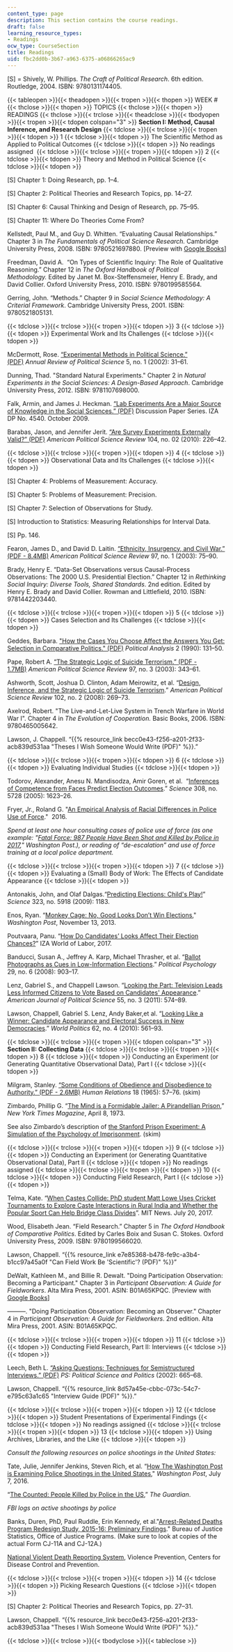 ```yaml
---
content_type: page
description: This section contains the course readings.
draft: false
learning_resource_types:
- Readings
ocw_type: CourseSection
title: Readings
uid: fbc2dd0b-3b67-a963-6375-a06866265ac9
---
```

\[S\] = Shively, W. Phillips. *The Craft of Political Research*. 6th edition. Routledge, 2004. ISBN: 9780131174405.

{{< tableopen >}}{{< theadopen >}}{{< tropen >}}{{< thopen >}}
WEEK #
{{< thclose >}}{{< thopen >}}
TOPICS
{{< thclose >}}{{< thopen >}}
READINGS
{{< thclose >}}{{< trclose >}}{{< theadclose >}}{{< tbodyopen >}}{{< tropen >}}{{< tdopen colspan="3" >}}
**Section I: Method, Causal Inference, and Research Design**
{{< tdclose >}}{{< trclose >}}{{< tropen >}}{{< tdopen >}}
1
{{< tdclose >}}{{< tdopen >}}
The Scientific Method as Applied to Political Outcomes
{{< tdclose >}}{{< tdopen >}}
No readings assigned 
{{< tdclose >}}{{< trclose >}}{{< tropen >}}{{< tdopen >}}
2
{{< tdclose >}}{{< tdopen >}}
Theory and Method in Political Science
{{< tdclose >}}{{< tdopen >}}

\[S\] Chapter 1: Doing Research, pp. 1–4.

\[S\] Chapter 2: Political Theories and Research Topics, pp. 14–27.

\[S\] Chapter 6: Causal Thinking and Design of Research, pp. 75–95.

\[S\] Chapter 11: Where Do Theories Come From?

Kellstedt, Paul M., and Guy D. Whitten. “Evaluating Causal Relationships.” Chapter 3 in *The Fundamentals of Political Science Research.* Cambridge University Press, 2008. ISBN: 9780521697880. \[Preview with [Google Books](https://books.google.com/books?id=dO-2oTHc6yQC&pg=PA45=onepage#v=onepage&q&f=false)\]

Freedman, David A.  “On Types of Scientific Inquiry: The Role of Qualitative Reasoning.” Chapter 12 in *The Oxford Handbook of Political Methodology.* Edited by Janet M. Box-Steffensmeier, Henry E. Brady, and David Collier. Oxford University Press, 2010. ISBN: 9780199585564.

Gerring, John. “Methods.” Chapter 9 in *Social Science Methodology: A Criterial Framework*. Cambridge University Press, 2001. ISBN: 9780521805131.

{{< tdclose >}}{{< trclose >}}{{< tropen >}}{{< tdopen >}}
3
{{< tdclose >}}{{< tdopen >}}
Experimental Work and Its Challenges
{{< tdclose >}}{{< tdopen >}}

McDermott, Rose. [“Experimental Methods in Political Science.” (PDF)](http://www.uky.edu/AS/PoliSci/Peffley/pdf/McDermott%202002%20EXPERIMENTAL%20METHODS%20IN%20POLITICAL%20SCIENCE.pdf) *Annual Review of Political Science* 5, no. 1 (2002): 31–61.

Dunning, Thad. "Standard Natural Experiments." Chapter 2 in *Natural Experiments in the Social Sciences: A Design-Based Approach*. Cambridge University Press, 2012. ISBN: 9781107698000. 

Falk, Armin, and James J. Heckman. [“Lab Experiments Are a Major Source of Knowledge in the Social Sciences.” (PDF)](http://ftp.iza.org/dp4540.pdf) Discussion Paper Series. IZA DP No. 4540. October 2009.

Barabas, Jason, and Jennifer Jerit. [“Are Survey Experiments Externally Valid?” (PDF)](http://www.jjerit.com/images/BarabasJerit_APSR_2010.pdf) *American Political Science Review* 104, no. 02 (2010): 226–42.

{{< tdclose >}}{{< trclose >}}{{< tropen >}}{{< tdopen >}}
4
{{< tdclose >}}{{< tdopen >}}
Observational Data and Its Challenges
{{< tdclose >}}{{< tdopen >}}

\[S\] Chapter 4: Problems of Measurement: Accuracy. 

\[S\] Chapter 5: Problems of Measurement: Precision.

\[S\] Chapter 7: Selection of Observations for Study.

\[S\] Introduction to Statistics: Measuring Relationships for Interval Data.

\[S\] Pp. 146.

Fearon, James D., and David D. Laitin. [“Ethnicity, Insurgency, and Civil War.” (PDF - 8.4MB)](https://www.cambridge.org/core/journals/american-political-science-review/article/ethnicity-insurgency-and-civil-war/B1D5D0E7C782483C5D7E102A61AD6605) *American Political Science Review* 97, no. 1 (2003): 75–90.

Brady, Henry E. “Data-Set Observations versus Causal-Process Observations: The 2000 U.S. Presidential Election.” Chapter 12 in *Rethinking Social Inquiry: Diverse Tools, Shared Standards*. 2nd edition. Edited by Henry E. Brady and David Collier. Rowman and Littlefield, 2010. ISBN: 9781442203440.

{{< tdclose >}}{{< trclose >}}{{< tropen >}}{{< tdopen >}}
5
{{< tdclose >}}{{< tdopen >}}
Cases Selection and Its Challenges
{{< tdclose >}}{{< tdopen >}}

Geddes, Barbara. ["How the Cases You Choose Affect the Answers You Get: Selection in Comparative Politics." (PDF)](http://citeseerx.ist.psu.edu/viewdoc/download?doi=10.1.1.315.5213&rep=rep1&type=pdf) *Political Analysis* 2 (1990): 131–50.

Pape, Robert A. [“The Strategic Logic of Suicide Terrorism.” (PDF - 1.7MB)](http://www.columbia.edu/itc/journalism/stille/Politics%20Fall%202007/readings%20weeks%206-7/Strategic%20Logic%20of%20Suicide%20Missions.pdf) *American Political Science Review* 97, no. 3 (2003): 343–61.

Ashworth, Scott, Joshua D. Clinton, Adam Meirowitz, et al. “[Design, Inference, and the Strategic Logic of Suicide Terrorism](https://www.jstor.org/stable/27644515?seq=1#page_scan_tab_contents).” *American Political Science Review* 102, no. 2 (2008): 269–73.

Axelrod, Robert. "The Live-and-Let-Live System in Trench Warfare in World War I". Chapter 4 in *The Evolution of Cooperation.* Basic Books, 2006. ISBN: 9780465005642.

Lawson, J. Chappell. “{{% resource_link becc0e43-f256-a201-2f33-acb839d531aa "Theses I Wish Someone Would Write (PDF)" %}}.” 

{{< tdclose >}}{{< trclose >}}{{< tropen >}}{{< tdopen >}}
6
{{< tdclose >}}{{< tdopen >}}
Evaluating Individual Studies
{{< tdclose >}}{{< tdopen >}}

Todorov, Alexander, Anesu N. Mandisodza, Amir Goren, et al.  “[Inferences of Competence from Faces Predict Election Outcomes](http://science.sciencemag.org/content/308/5728/1623).” *Science* 308, no. 5728 (2005): 1623–26.

Fryer, Jr., Roland G. "[An Empirical Analysis of Racial Differences in Police Use of Force](https://scholar.harvard.edu/fryer/publications/empirical-analysis-racial-differences-police-use-force)."  2016.

*Spend at least one hour consulting cases of police use of force (as one example: "*[*Fatal Force: 987 People Have Been Shot and Killed by Police in 2017*](https://www.washingtonpost.com/graphics/national/police-shootings-2017/)*," Washington Post.), or reading of “de-escalation” and use of force training at a local police department.*

{{< tdclose >}}{{< trclose >}}{{< tropen >}}{{< tdopen >}}
7
{{< tdclose >}}{{< tdopen >}}
Evaluating a (Small) Body of Work: The Effects of Candidate Appearance
{{< tdclose >}}{{< tdopen >}}

Antonakis, John, and Olaf Dalgas.“[Predicting Elections: Child's Play!](http://science.sciencemag.org/content/323/5918/1183)” *Science* 323, no. 5918 (2009): 1183.

Enos, Ryan. “[Monkey Cage: No, Good Looks Don’t Win Elections](https://www.washingtonpost.com/news/monkey-cage/wp/2013/11/13/no-good-looks-dont-win-elections/?utm_term=.2d2f62778c3a)," *Washington Post*, November 13, 2013.

Poutvaara, Panu. “[How Do Candidates’ Looks Affect Their Election Chances?](https://wol.iza.org/articles/how-do-candidates-looks-affect-their-election-chances/long)” IZA World of Labor, 2017.

Banducci, Susan A., Jeffrey A. Karp, Michael Thrasher, et al. “[Ballot Photographs as Cues in Low-Information Elections](https://www.jstor.org/stable/20447173?seq=1#page_scan_tab_contents).” *Political Psychology* 29, no. 6 (2008): 903–17.

Lenz, Gabriel S., and Chappell Lawson. “[Looking the Part: Television Leads Less Informed Citizens to Vote Based on Candidates' Appearance](http://onlinelibrary.wiley.com/doi/10.1111/j.1540-5907.2011.00511.x/abstract).” *American Journal of Political Science* 55, no. 3 (2011): 574–89.

Lawson, Chappell, Gabriel S. Lenz, Andy Baker,et al. “[Looking Like a Winner: Candidate Appearance and Electoral Success in New Democracies](https://www.jstor.org/stable/40891390?seq=1#page_scan_tab_contents).” *World Politics* 62, no. 4 (2010): 561–93.

{{< tdclose >}}{{< trclose >}}{{< tropen >}}{{< tdopen colspan="3" >}}
**Section II: Collecting Data**
{{< tdclose >}}{{< trclose >}}{{< tropen >}}{{< tdopen >}}
8
{{< tdclose >}}{{< tdopen >}}
Conducting an Experiment (or Generating Quantitative Observational Data), Part I
{{< tdclose >}}{{< tdopen >}}

Milgram, Stanley. [“Some Conditions of Obedience and Disobedience to Authority.” (PDF - 2.6MB)](http://psyc604.stasson.org/Milgram2.pdf) *Human Relations* 18 (1965): 57–76. (skim)

Zimbardo, Phillip G. “[The Mind is a Formidable Jailer: A Pirandellian Prison](https://www.nytimes.com/1973/04/08/archives/a-pirandellian-prison-the-mind-is-a-formidable-jailer.html),” *New York Times Magazine*, April 8, 1973.

See also Zimbardo’s description of [the Stanford Prison Experiment: A Simulation of the Psychology of Imprisonment](http://www.prisonexp.org/). (skim)

{{< tdclose >}}{{< trclose >}}{{< tropen >}}{{< tdopen >}}
9
{{< tdclose >}}{{< tdopen >}}
Conducting an Experiment (or Generating Quantitative Observational Data), Part II
{{< tdclose >}}{{< tdopen >}}
No readings assigned
{{< tdclose >}}{{< trclose >}}{{< tropen >}}{{< tdopen >}}
10
{{< tdclose >}}{{< tdopen >}}
Conducting Field Research, Part I
{{< tdclose >}}{{< tdopen >}}

Telma, Kate. “[When Castes Collide: PhD student Matt Lowe Uses Cricket Tournaments to Explore Caste Interactions in Rural India and Whether the Popular Sport Can Help Bridge Class Divides](http://news.mit.edu/2017/mit-student-matt-lowe-uses-cricket-to-study-caste-relations-in-india-0720)”. MIT News. July 20, 2017.

Wood, Elisabeth Jean. “Field Research.” Chapter 5 in *The Oxford Handbook of Comparative Politics*. Edited by Carles Boix and Susan C. Stokes. Oxford University Press, 2009. ISBN: 9780199566020. 

Lawson, Chappell. “{{% resource_link e7e85368-b478-fe9c-a3b4-b1cc97a45a0f "Can Field Work Be 'Scientific'? (PDF)" %}}” 

DeWalt, Kathleen M., and Billie R. Dewalt. "Doing Participation Observation: Becoming a Participant." Chapter 3 in *Participant Observation: A Guide for Fieldworkers*. Alta Mira Press, 2001. ASIN: B01A65KPQC. \[Preview with [Google Books](https://books.google.com/books?id=p1wcO3UNXQ4C&pg=PA35=onepage#v=onepage&q&f=false)\]

———. "Doing Participation Observation: Becoming an Observer." Chapter 4 in *Participant Observation: A Guide for Fieldworkers*. 2nd edition. Alta Mira Press, 2001. ASIN: B01A65KPQC. 

{{< tdclose >}}{{< trclose >}}{{< tropen >}}{{< tdopen >}}
11
{{< tdclose >}}{{< tdopen >}}
Conducting Field Research, Part II: Interviews
{{< tdclose >}}{{< tdopen >}}

Leech, Beth L. [“Asking Questions: Techniques for Semistructured Interviews.” (PDF)](https://dornsife.usc.edu/assets/sites/298/docs/interviewing_techniques_asking_questions.pdf) *PS: Political Science and Politics* (2002): 665–68.

Lawson, Chappell. “{{% resource_link 8d57a45e-cbbc-073c-54c7-e795c63a1c65 "Interview Guide (PDF)" %}}.” 

{{< tdclose >}}{{< trclose >}}{{< tropen >}}{{< tdopen >}}
12
{{< tdclose >}}{{< tdopen >}}
Student Presentations of Experimental Findings
{{< tdclose >}}{{< tdopen >}}
No readings assigned
{{< tdclose >}}{{< trclose >}}{{< tropen >}}{{< tdopen >}}
13
{{< tdclose >}}{{< tdopen >}}
Using Archives, Libraries, and the Like
{{< tdclose >}}{{< tdopen >}}

*Consult the following resources on police shootings in the United States:*

Tate, Julie, Jennifer Jenkins, Steven Rich, et al. “[How The Washington Post is Examining Police Shootings in the United States](https://www.washingtonpost.com/national/how-the-washington-post-is-examining-police-shootings-in-the-united-states/2016/07/07/d9c52238-43ad-11e6-8856-f26de2537a9d_story.html?utm_term=.c516d755ad6e)," *Washington Post*, July 7, 2016. 

“[The Counted: People Killed by Police in the US](https://www.theguardian.com/us-news/ng-interactive/2015/jun/01/the-counted-police-killings-us-database),” *The Guardian*.

*FBI logs on active shootings by police*

Banks, Duren, PhD, Paul Ruddle, Erin Kennedy, et al."[Arrest-Related Deaths Program Redesign Study, 2015-16: Preliminary Findings](https://www.bjs.gov/index.cfm?ty=pbdetail&iid=5864)." Bureau of Justice Statistics, Office of Justice Programs. (Make sure to look at copies of the actual Form CJ-11A and CJ-12A.)

[National Violent Death Reporting System](https://www.cdc.gov/violenceprevention/nvdrs/), Violence Prevention, Centers for Disease Control and Prevention.

{{< tdclose >}}{{< trclose >}}{{< tropen >}}{{< tdopen >}}
14
{{< tdclose >}}{{< tdopen >}}
Picking Research Questions
{{< tdclose >}}{{< tdopen >}}

\[S\] Chapter 2: Political Theories and Research Topics, pp. 27–31.

Lawson, Chappell. “{{% resource_link becc0e43-f256-a201-2f33-acb839d531aa "Theses I Wish Someone Would Write (PDF)" %}}.” 

{{< tdclose >}}{{< trclose >}}{{< tbodyclose >}}{{< tableclose >}}